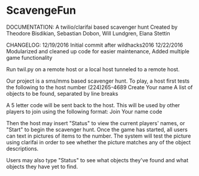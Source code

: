 # ScavengeFun

DOCUMENTATION: A twilio/clarifai based scavenger hunt
Created by Theodore Bisdikian, Sebastian Dobon, Will Lundgren, Elana Stettin

CHANGELOG:
  12/19/2016 Initial commit after wildhacks2016
  12/22/2016 Modularized and cleaned up code for easier maintenance, Added multiple game functionality

Run twil.py on a remote host or a local host tunneled to a remote host.

Our project is a sms/mms based scavenger hunt. To play, a host first tests the following to the host number (224)265-4689
Create
Your name
A list of objects to be found, separated by line breaks

A 5 letter code will be sent back to the host. This will be used by other players to join using the following format:
Join
Your name
code

Then the host may insert "Status" to view the current players' names, or "Start" to begin the scavenger hunt.
Once the game has started, all users can text in pictures of items to the number. The system will test the picture using clarifai
in order to see whether the picture matches any of the object descriptions.

Users may also type "Status" to see what objects they've found and what objects they have yet to find.
